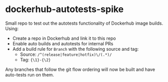 # dockerhub-autotests-spike
Small repo to test out the autotests functionality of Dockerhub image builds.  Using:

* Create a repo in Dockerhub and link it to this repo
* Enable auto builds and autotests for internal PRs
* Add a build rule for `Branch` with the following source and tag:
  * Source: `/^(release|feature|hotfix)\/(.*)/`
  * Tag: `{\1}-{\2}`

Any branches that follow the git flow ordering will now be built and have auto-tests run on them.